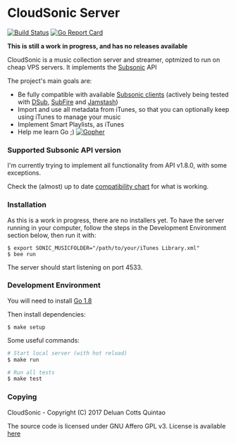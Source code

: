 CloudSonic Server
=======

[![Build Status](https://travis-ci.org/cloudsonic/sonic-server.svg?branch=master)](https://travis-ci.org/cloudsonic/sonic-server) 
[![Go Report Card](https://goreportcard.com/badge/github.com/cloudsonic/sonic-server)](https://goreportcard.com/report/github.com/cloudsonic/sonic-server)

__This is still a work in progress, and has no releases available__

CloudSonic is a music collection server and streamer, optmized to run on cheap VPS servers. It implements the 
[Subsonic](http://www.subsonic.org) API

The project's main goals are:

* Be fully compatible with available [Subsonic clients](http://www.subsonic.org/pages/apps.jsp)
  (actively being tested with
    [DSub](http://www.subsonic.org/pages/apps.jsp#dsub),
    [SubFire](http://www.subsonic.org/pages/apps.jsp#subfire) and
    [Jamstash](http://www.subsonic.org/pages/apps.jsp#jamstash))
* Import and use all metadata from iTunes, so that you can optionally keep using iTunes to manage your music
* Implement Smart Playlists, as iTunes
* Help me learn Go ;) [![Gopher](https://blog.golang.org/favicon.ico)](https://golang.org)


###  Supported Subsonic API version

I'm currently trying to implement all functionality from API v1.8.0, with some exceptions.

Check the (almost) up to date [compatibility chart](https://github.com/cloudsonic/sonic-server/wiki/Compatibility) for what is working.

### Installation

As this is a work in progress, there are no installers yet. To have the server running in your computer, follow the steps in the
Development Environment section below, then run it with:
```
$ export SONIC_MUSICFOLDER="/path/to/your/iTunes Library.xml"
$ bee run
```
The server should start listening on port 4533.

### Development Environment

You will need to install [Go 1.8](https://golang.org/dl/)

Then install dependencies:
```
$ make setup
```  

Some useful commands:

```bash
# Start local server (with hot reload)
$ make run

# Run all tests
$ make test
```


### Copying

CloudSonic - Copyright (C) 2017  Deluan Cotts Quintao

The source code is licensed under GNU Affero GPL v3. License is available [here](/LICENSE)
